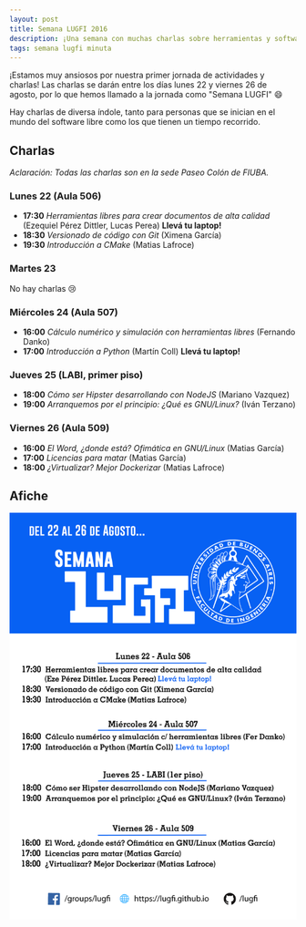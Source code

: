 ```yaml
---
layout: post
title: Semana LUGFI 2016
description: ¡Una semana con muchas charlas sobre herramientas y software libre útiles para el estdiante de FIUBA!
tags: semana lugfi minuta
---
```


¡Estamos muy ansiosos por nuestra primer jornada de actividades y charlas!
Las charlas se darán entre los días lunes 22 y viernes 26 de agosto, por lo que
hemos llamado a la jornada como "Semana LUGFI" :smile:

Hay charlas de diversa índole, tanto para personas que se inician en el mundo
del software libre como los que tienen un tiempo recorrido.

## Charlas

_Aclaración: Todas las charlas son en la sede Paseo Colón de FIUBA._

### Lunes 22 (Aula 506)

* **17:30** _Herramientas libres para crear documentos de alta calidad_ (Ezequiel Pérez Dittler, Lucas Perea) **Llevá tu laptop!**
* **18:30** _Versionado de código con Git_ (Ximena García)
* **19:30** _Introducción a CMake_ (Matias Lafroce)

### Martes 23

No hay charlas :cry:

### Miércoles 24 (Aula 507)

* **16:00** _Cálculo numérico y simulación con herramientas libres_ (Fernando Danko)
* **17:00** _Introducción a Python_ (Martín Coll) **Llevá tu laptop!**

### Jueves 25 (LABI, primer piso)

* **18:00** _Cómo ser Hipster desarrollando con NodeJS_ (Mariano Vazquez)
* **19:00** _Arranquemos por el principio: ¿Qué es GNU/Linux?_ (Iván Terzano)

### Viernes 26 (Aula 509)

* **16:00** _El Word, ¿donde está? Ofimática en GNU/Linux_ (Matias García)
* **17:00** _Licencias para matar_ (Matias García)
* **18:00** _¿Virtualizar? Mejor Dockerizar_ (Matias Lafroce)

## Afiche

![Afiche de la Semana LUGFI 2016](/images/semana-lugfi-2016.png)
